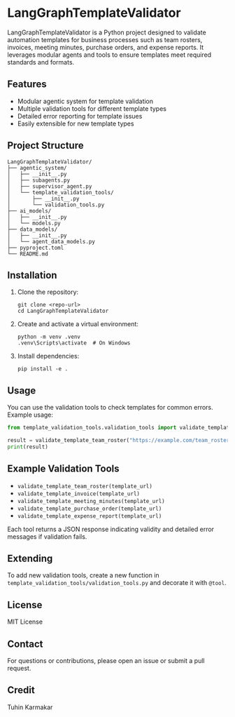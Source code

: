# LangGraphTemplateValidator

LangGraphTemplateValidator is a Python project designed to validate automation templates for business processes such as team rosters, invoices, meeting minutes, purchase orders, and expense reports. It leverages modular agents and tools to ensure templates meet required standards and formats.

## Features
- Modular agentic system for template validation
- Multiple validation tools for different template types
- Detailed error reporting for template issues
- Easily extensible for new template types

## Project Structure

```
LangGraphTemplateValidator/
├── agentic_system/
│   ├── __init__.py
│   ├── subagents.py
│   ├── supervisor_agent.py
│   └── template_validation_tools/
│       ├── __init__.py
│       └── validation_tools.py
├── ai_models/
│   ├── __init__.py
│   └── models.py
├── data_models/
│   ├── __init__.py
│   └── agent_data_models.py
├── pyproject.toml
└── README.md
```

## Installation
1. Clone the repository:
	```
	git clone <repo-url>
	cd LangGraphTemplateValidator
	```
2. Create and activate a virtual environment:
	```
	python -m venv .venv
	.venv\Scripts\activate  # On Windows
	```
3. Install dependencies:
	```
	pip install -e .
	```

## Usage
You can use the validation tools to check templates for common errors. Example usage:

```python
from template_validation_tools.validation_tools import validate_template_team_roster

result = validate_template_team_roster("https://example.com/team_roster_template")
print(result)
```

## Example Validation Tools
- `validate_template_team_roster(template_url)`
- `validate_template_invoice(template_url)`
- `validate_template_meeting_minutes(template_url)`
- `validate_template_purchase_order(template_url)`
- `validate_template_expense_report(template_url)`

Each tool returns a JSON response indicating validity and detailed error messages if validation fails.

## Extending
To add new validation tools, create a new function in `template_validation_tools/validation_tools.py` and decorate it with `@tool`.

## License
MIT License

## Contact
For questions or contributions, please open an issue or submit a pull request.

## Credit
Tuhin Karmakar 